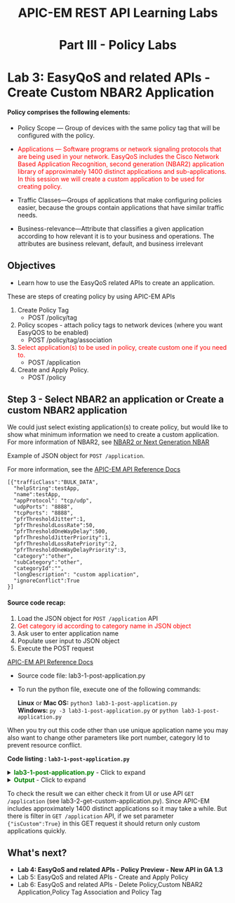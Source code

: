 #  <center>APIC-EM REST API Learning Labs</center>

# <center>Part III - Policy Labs</center>

# Lab 3: EasyQoS and related APIs - Create Custom NBAR2 Application


#### Policy comprises the following elements:

* Policy Scope — Group of devices with the same policy tag that will be configured with the policy.

* <font color='red'>Applications — Software programs or network signaling protocols that are being used in your network. EasyQoS includes the Cisco Network Based Application Recognition, second generation (NBAR2) application library of approximately 1400 distinct applications and sub-applications. In this session we will create a custom application to be used for creating policy.</font>

* Traffic Classes—Groups of applications that make configuring policies easier, because the groups contain applications that have similar traffic needs.

* Business-relevance—Attribute that classifies a given application according to how relevant it is to your business and operations. The attributes are business relevant, default, and business irrelevant


## Objectives
*  Learn how to use the EasyQoS related APIs to create an application.

These are steps of creating policy by using APIC-EM APIs


1. Create Policy Tag
   * POST /policy/tag  
2. Policy scopes - attach policy tags to network devices (where you want EasyQOS to be enabled)
   * POST /policy/tag/association
3. <font color='red'>Select application(s) to be used in policy, create custom one if you need to.</font>
   * POST /application
4. Create and Apply Policy.
   * POST /policy


## Step 3 - Select NBAR2 an application or Create a custom NBAR2 application
We could just select existing application(s) to create policy, but would like to show what minimum information we need to create a custom application.
For more information of NBAR2, see [NBAR2 or Next Generation NBAR](http://www.cisco.com/c/en/us/products/collateral/ios-nx-os-software/network-based-application-recognition-nbar/qa_c67-697963.html)

Example of JSON object for ```POST /application```.

For more information, see the [APIC-EM API Reference Docs](http://devnetapic.cisco.com/)

```
[{"trafficClass":"BULK_DATA",
  "helpString":testApp,
  "name":testApp,
  "appProtocol": "tcp/udp",
  "udpPorts": "8888",
  "tcpPorts": "8888",
  "pfrThresholdJitter":1,
  "pfrThresholdLossRate":50,
  "pfrThresholdOneWayDelay":500,
  "pfrThresholdJitterPriority":1,
  "pfrThresholdLossRatePriority":2,
  "pfrThresholdOneWayDelayPriority":3,
  "category":"other",
  "subCategory":"other",
  "categoryId":"",
  "longDescription": "custom application",
  "ignoreConflict":True
}]
```


#### Source code recap:
1. Load the JSON object for ```POST /application``` API
2.  <font color='red'>Get category id according to category name in JSON object</font>
3. Ask user to enter application name
4. Populate user input to JSON object
5. Execute the POST request<br>

[APIC-EM API Reference Docs](http://devnetapic.cisco.com/)

* Source code file: lab3-1-post-application.py
* To run the python file, execute one of the following commands:<br>

  **Linux** or **Mac OS:**  `python3 lab3-1-post-application.py`<br>
  **Windows:**    `py -3 lab3-1-post-application.py` or `python lab3-1-post-application.py`<br>

When you try out this code other than use unique application name you may also want to change other parameters like port number, category Id to prevent resource conflict.<br>

**Code listing : `lab3-1-post-application.py`**

<details>
<summary><font color='green'><b>lab3-1-post-application.py</b></font> - Click to expand</summary>

<pre><code>
"""
Script name: lab3-1-post-application.py
Create an application
"""

from apicem import \* # APIC-EM IP is assigned in apicem_config.py

def post_app(ap,app_json):
    """
    This function is used to create an application

    Parameters
    ----------
    ap (object): apic-em object that defined in apicem.py
    app_json(JSON): JSON object for POST /application

    Return:
    -------
    None
    """

    ########## Get category id ##########
    # We need to know category id in the JSON of "POST /application" API
    # If the DB initialize, these ids will change. So get id dynamically.

    try:
        resp= ap.get(api="category") # The response (result) from "GET 'category" request
        response_json = resp.json() # Get the json-encoded content from response
        categories = response_json["response"] # category
    except:
        print ("Something wrong, cannot get category information")
        sys.exit()
    # Find the category id for the category name is used in JSON
    for item in categories:
        if item["name"] == app_json["category"]:
            app_json["categoryId"] = item["id"]

    # Populate user input to JSON object
    app_json["helpString"] = pApp
    app_json["name"] = pApp
    app_json["ignoreConflict"] = True

    # Important: Convert to list -- this API requires that
    app_json = [app_json]

    # POST application url
    try:
        resp = ap.post(api="application",data=app\_json,printOut=True)
    except:
        print ("Something wrong with POST /application !")

##########################################################################

if \_\_name\_\_ == "\_\_main\_\_": # Execute only if run as a script
    # Creating JSON object for the  POST request

    app_json = {
        "trafficClass":"BULK_DATA",
        "helpString":"",
        "name":"",
        "appProtocol": "tcp/udp",
        "udpPorts": "8888",
        "tcpPorts": "8888",
        "pfrThresholdJitter":1,
        "pfrThresholdLossRate":50,
        "pfrThresholdOneWayDelay":500,
        "pfrThresholdJitterPriority":1,
        "pfrThresholdLossRatePriority":2,
        "pfrThresholdOneWayDelayPriority":3,
        "category":"other",
        "subCategory":"other",
        "categoryId":"",
        "longDescription": "custom application",
        "ignoreConflict":True
        }

    ########## Ask user to enter application name ##########
    # In the loop until input is not null or is 'exit'

    while True:
        print ("** The name only include letters, numbers, underscore and hyphen, no space between two words **")
        pApp = input('=> Enter application name that you like to create: ')
        pApp = pApp.lstrip() # Ignore leading space
        if pApp.lower() == 'exit':
            sys.exit()
        if pApp == "":
            print ("Oops! Application name cannot be NULL please try again or enter 'exit'")
        else:
            break
    # Everything is OK so far, initialize apicem instance and create application
    myapicem = apicem()
    post_app(myapicem,app_json)
</code></pre>
</details>

<details>
<summary><font color='green'><b>Output</b></font> - Click to expand</summary>

<pre><code>
** The name only include letters, numbers, underscore and hyphen, no space between two words **
=> Enter application name that you like to create: devnet_app

Executing GET 'https://devnetapi.cisco.com/sandbox/apic_em/api/v1/category'

GET 'category' Status:  200


Executing POST 'https://devnetapi.cisco.com/sandbox/apic_em/api/v1/application'

POST 'application' Status:  202

Response:
 {
    "version": "1.0",
    "response": {
        "taskId": "8c42e078-f8c0-42f8-96b9-5f5402cff4fa",
        "url": "/api/v1/task/8c42e078-f8c0-42f8-96b9-5f5402cff4fa"
    }
}
</code></pre>
</details>

To check the result we can either check it from UI or use API  ```GET /application``` (see lab3-2-get-custom-application.py). Since APIC-EM includes approximately 1400 distinct applications so it may take a while. But there is filter in ``` GET /application ``` API, if we set parameter ``` {"isCustom":True} ``` in this GET request it should return only custom applications quickly.

## What's next?

* **Lab 4: EasyQoS and related APIs - Policy Preview - New API in GA 1.3**
* Lab 5: EasyQoS and related APIs - Create and Apply Policy
* Lab 6: EasyQoS and related APIs - Delete Policy,Custom NBAR2 Application,Policy Tag Association and Policy Tag
